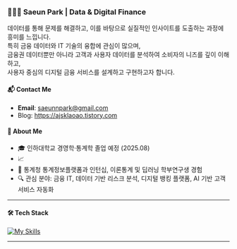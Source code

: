 ### 👩🏻‍💻 Saeun Park | Data & Digital Finance  
데이터를 통해 문제를 해결하고, 이를 바탕으로 실질적인 인사이트를 도출하는 과정에 흥미를 느낍니다.  
특히 금융 데이터와 IT 기술의 융합에 관심이 많으며,  
금융권 데이터뿐만 아니라 고객과 사용자 데이터를 분석하여 소비자의 니즈를 깊이 이해하고,  
사용자 중심의 디지털 금융 서비스를 설계하고 구현하고자 합니다.

#### 📬 Contact Me
- **Email**: [saeunnpark@gmail.com](mailto:saeunnpark@gmail.com)
- Blog: https://ajsklaoao.tistory.com


#### 📌 About Me
- 🎓 인하대학교 경영학·통계학 졸업 예정 (2025.08)
- 📈 
- 💼 통계청 통계정보플랫폼과 인턴십, 이론통계 및 딥러닝 학부연구생 경험
- 🔍 관심 분야: 금융 IT, 데이터 기반 리스크 분석, 디지털 뱅킹 플랫폼, AI 기반 고객 서비스 자동화

---


#### 🛠️ Tech Stack
[![My Skills](https://skillicons.dev/icons?i=py,sklearn,r,mysql,java,html,css,js,vue,notion,figma,github,git)](https://skillicons.dev)


---


